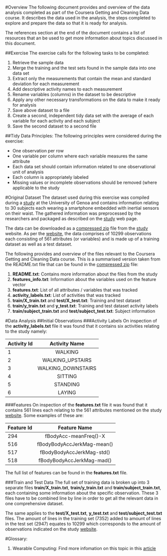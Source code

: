 #Overview
The following document provides and overview of the data analysis completed as part of the Coursera Getting and Cleaning Data course. It describes the data used in the analysis, the steps completed to explore and prepare the data so that it is ready for analysis.

The references section at the end of the document contains a list of resources that an be used to get more information about topics discussed in this document.

##Exercise
The exercise calls for the following tasks to be completed:

1. Retrieve the sample data
1. Merge the training and the test sets found in the sample data into one data set
1. Extract only the measurements that contain the mean and standard deviation for each measurement
1. Add descriptive activity names to each measurement
1. Rename variables (columns) in the dataset to be descriptive
1. Apply any other necessary transformations on the data to make it ready for analysis 
1. Save above dataset to a file
1. Create a second, independent tidy data set with the average of each variable for each activity and each subject
1. Save the second dataset to a second file

##Tidy Data Principles:
The following principles were considered during the exercise:

* One observation per row
* One variable per column where each variable measures the same attribute
* Each data set should contain information related to one observational unit of analysis 
* Each column is appropriately labeled
* Missing values or incomplete observations should be removed (where applicable to the study

#Original Dataset
The dataset used during this exercise was compiled during a [study](http://archive.ics.uci.edu/ml/datasets/Human+Activity+Recognition+Using+Smartphones) at the University of Genoa and contains information relating to 30 subjects each wearing a smartphone embedded with inertial sensors on their waist. The gathered information was preprocessed by the researchers and packaged as described on the [study](http://archive.ics.uci.edu/ml/datasets/Human+Activity+Recognition+Using+Smartphones) web page.

The data can be downloaded as a [compressed zip](https://d396qusza40orc.cloudfront.net/getdata%2Fprojectfiles%2FUCI%20HAR%20Dataset.zip) file from the  [study](http://archive.ics.uci.edu/ml/datasets/Human+Activity+Recognition+Using+Smartphones) website. As per the [website](http://archive.ics.uci.edu/ml/datasets/Human+Activity+Recognition+Using+Smartphones), the data comprises of 10299 observations each consisting of 561 attributes (or variables) and is made up of a training dataset as well as a test dataset.

The following provides and overview of the files relevant to the Coursera Getting and Cleaning Data course. This is a summarised version taken from the README.txt file that can be found in the [compressed zip](https://d396qusza40orc.cloudfront.net/getdata%2Fprojectfiles%2FUCI%20HAR%20Dataset.zip) file:

1. **README.txt**: Contains more information about the files from the study
1. **features_info.txt**: Information about the variables used on the feature vector
1. **features.txt**: List of all attributes / variables that was tracked
1. **activity_labels.txt**: List of activities that was tracked 
1. **train/X_train.txt** and **test/X_test.txt**: Training and test dataset
1. **train/y_train.txt** and **y_test.txt**: Training and test dataset activity labels
1. **train/subject_train.txt** and **test/subject_test.txt**: Subject information

#Data Analysis
##Initial Observations
###Activity Labels
On inspection of the **activity_labels.txt** file it was found that it contains six activities relating to the study namely:

| Activity Id | Activity Name |
| ------------- |:-------------:|
|1 | WALKING |
|2 | WALKING_UPSTAIRS |
|3 | WALKING_DOWNSTAIRS |
|4 | SITTING |
|5 | STANDING |
| 6 | LAYING |

###Features
On inspection of the **features.txt** file it was found that it contains 561 lines each relating to the 561 attributes mentioned on the study [website](http://archive.ics.uci.edu/ml/datasets/Human+Activity+Recognition+Using+Smartphones). Some examples of these are:

| Feature Id | Feature Name |
| ------------- |:-------------:|
| 294 | fBodyAcc-meanFreq()-X |
| 516 | fBodyBodyAccJerkMag-mean() |
| 517 | fBodyBodyAccJerkMag-std() |
| 518 | fBodyBodyAccJerkMag-mad() |

The full list of features can be found in the **features.txt** file.

###Train and Test Data
The full set of training data is broken up into 3 separate files **train/X_train.txt**,  **train/y_train.txt** and **train/subject_train.txt**, each containing some information about the specific observation. These 3 files have to be combined line by line in order to get all the relevant data in one comprehensive dataset.

The same applies to the **test/X_test.txt**, **y_test.txt** and **test/subject_test.txt** files. The amount of lines in the training set (7352) added to amount of lines in the test set (2947) equates to 10299 which corresponds to the amount of observations indicated on the study [website](http://archive.ics.uci.edu/ml/datasets/Human+Activity+Recognition+Using+Smartphones).



#Glossary:
1. Wearable Computing: Find more infomation on this topic in this [article](http://www.insideactivitytracking.com/data-science-activity-tracking-and-the-battle-for-the-worlds-top-sports-brand/)

 